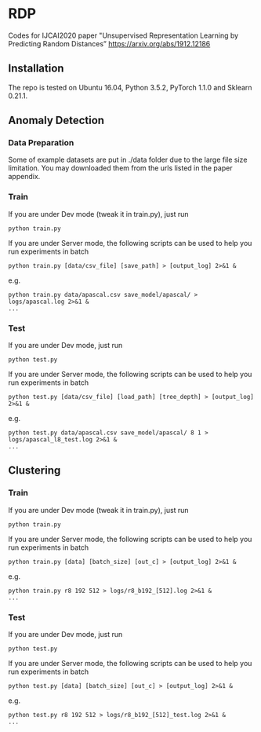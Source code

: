 # RDP

Codes for IJCAI2020 paper "Unsupervised Representation Learning by Predicting Random Distances” https://arxiv.org/abs/1912.12186


## Installation

The repo is tested on Ubuntu 16.04, Python 3.5.2, PyTorch 1.1.0 and Sklearn 0.21.1.


## Anomaly Detection

### Data Preparation

Some of example datasets are put in ./data folder due to the large file size limitation. You may downloaded them from the urls listed in the paper appendix.

### Train

If you are under Dev mode (tweak it in train.py), just run

```
python train.py
```

If you are under Server mode, the following scripts can be used to help you run experiments in batch

```
python train.py [data/csv_file] [save_path] > [output_log] 2>&1 &
```

e.g.

```
python train.py data/apascal.csv save_model/apascal/ > logs/apascal.log 2>&1 &
...
```

### Test

If you are under Dev mode, just run

```
python test.py
```

If you are under Server mode, the following scripts can be used to help you run experiments in batch

```
python test.py [data/csv_file] [load_path] [tree_depth] > [output_log] 2>&1 &
```

e.g.

```
python test.py data/apascal.csv save_model/apascal/ 8 1 > logs/apascal_l8_test.log 2>&1 &
...
```

## Clustering

### Train

If you are under Dev mode (tweak it in train.py), just run

```
python train.py
```

If you are under Server mode, the following scripts can be used to help you run experiments in batch

```
python train.py [data] [batch_size] [out_c] > [output_log] 2>&1 &
```

e.g.

```
python train.py r8 192 512 > logs/r8_b192_[512].log 2>&1 &
...
```

### Test

If you are under Dev mode, just run

```
python test.py
```

If you are under Server mode, the following scripts can be used to help you run experiments in batch

```
python test.py [data] [batch_size] [out_c] > [output_log] 2>&1 &
```

e.g.

```
python test.py r8 192 512 > logs/r8_b192_[512]_test.log 2>&1 &
...
```
